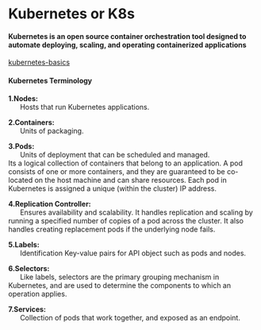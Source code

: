 # Kubernetes or K8s

#### Kubernetes is an open source container orchestration tool designed to automate deploying, scaling, and operating containerized applications
[kubernetes-basics](https://kubernetes.io/docs/tutorials/kubernetes-basics/)
#### Kubernetes Terminology

**1.Nodes:**        
&nbsp;&nbsp;&nbsp;&nbsp;&nbsp;&nbsp;Hosts that run Kubernetes applications.
    
**2.Containers:**           
&nbsp;&nbsp;&nbsp;&nbsp;&nbsp;&nbsp;Units of packaging.

**3.Pods:**         
&nbsp;&nbsp;&nbsp;&nbsp;&nbsp;&nbsp;Units of deployment that can be scheduled and managed.          
Its a logical collection of containers that belong to an application. A pod consists of one or more containers, and they are guaranteed to be co-located on the host machine and can share resources. 
Each pod in Kubernetes is assigned a unique (within the cluster) IP address.
   
**4.Replication Controller:**           
&nbsp;&nbsp;&nbsp;&nbsp;&nbsp;&nbsp;Ensures availability and scalability. It handles replication and scaling by running a specified number of copies of a pod across the cluster.
It also handles creating replacement pods if the underlying node fails.

**5.Labels:**          
&nbsp;&nbsp;&nbsp;&nbsp;&nbsp;&nbsp;Identification Key-value pairs for API object such as pods and nodes.
    
**6.Selectors:**       
&nbsp;&nbsp;&nbsp;&nbsp;&nbsp;&nbsp;Like labels, selectors are the primary grouping mechanism in Kubernetes, and are used to determine the components to which an operation applies.

**7.Services:**        
&nbsp;&nbsp;&nbsp;&nbsp;&nbsp;&nbsp;Collection of pods that work together, and exposed as an endpoint.
